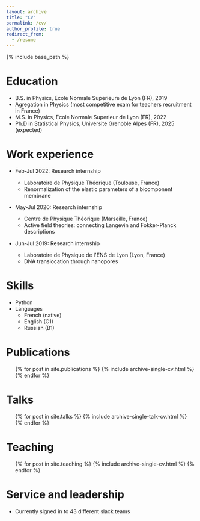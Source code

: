 ```yaml
---
layout: archive
title: "CV"
permalink: /cv/
author_profile: true
redirect_from:
  - /resume
---
```


{% include base_path %}

Education
======
* B.S. in Physics, Ecole Normale Superieure de Lyon (FR), 2019
* Agregation in Physics (most competitive exam for teachers recruitment in France)
* M.S. in Physics, Ecole Normale Superieur de Lyon (FR), 2022
* Ph.D in Statistical Physics, Universite Grenoble Alpes (FR), 2025 (expected)

Work experience
======
* Feb-Jul 2022: Research internship
  * Laboratoire de Physique Théorique (Toulouse, France)
  * Renormalization of the elastic parameters of a bicomponent membrane

* May-Jul 2020: Research internship
  * Centre de Physique Théorique (Marseille, France)
  * Active field theories: connecting Langevin and Fokker-Planck descriptions

* Jun-Jul 2019: Research internship
  * Laboratoire de Physique de l'ENS de Lyon (Lyon, France)
  * DNA translocation through nanopores
  
Skills
======
* Python
* Languages
  * French (native)
  * English (C1)
  * Russian (B1)

Publications
======
  <ul>{% for post in site.publications %}
    {% include archive-single-cv.html %}
  {% endfor %}</ul>
  
Talks
======
  <ul>{% for post in site.talks %}
    {% include archive-single-talk-cv.html %}
  {% endfor %}</ul>
  
Teaching
======
  <ul>{% for post in site.teaching %}
    {% include archive-single-cv.html %}
  {% endfor %}</ul>
  
Service and leadership
======
* Currently signed in to 43 different slack teams
